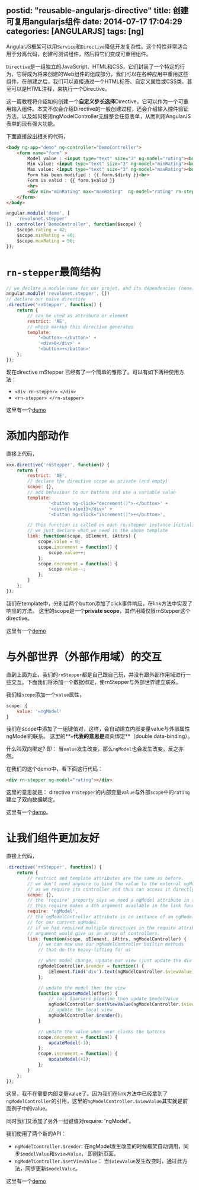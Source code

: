 postid: "reusable-angularjs-directive"
title: 创建可复用angularjs组件
date: 2014-07-17 17:04:29
categories: [ANGULARJS]
tags: [ng]
---

AngularJS框架可以用`Service`和`Directive`降低开发复杂性。这个特性非常适合用于分离代码，创建可测试组件，然后将它们变成可重用组件。

`Directive`是一组独立的JavaScript、HTML和CSS，它们封装了一个特定的行为，它将成为将来创建的Web组件的组成部分，我们可以在各种应用中重用这些组件。在创建之后，我们可以直接通过一个HTML标签、自定义属性或CSS类、甚至可以是HTML注释，来执行一个Directive。

这一篇教程将介绍如何创建一个**自定义步长选择**Directive，它可以作为一个可重用输入组件。本文不仅会介绍Directive的一般创建过程，还会介绍输入控件验证方法，以及如何使用ngModelController无缝整合任意表单，从而利用AngularJS表单的现有强大功能。


下面直接放出相关的代码，

```html
<body ng-app="demo" ng-controller="DemoController">
    <form name="form" >
        Model value : <input type="text" size="3" ng-model="rating"><br>
        Min value: <input type="text" size="3" ng-model="minRating"><br>
        Max value: <input type="text" size="3" ng-model="maxRating"><br>
        Form has been modified : {{ form.$dirty }}<br>
        Form is valid : {{ form.$valid }}
        <hr>
        <div min="minRating" max="maxRating"  ng-model="rating" rn-stepper></div>
    </form>
</body>
```

```javascript
angular.module('demo', [
    'revolunet.stepper'
]) .controller('DemoController', function($scope) {
    $scope.rating = 42;
    $scope.minRating = 40;
    $scope.maxRating = 50;
});
```

# `rn-stepper`最简结构

```javascript
// we declare a module name for our projet, and its dependencies (none)
angular.module('revolunet.stepper', [])
// declare our naïve directive
.directive('rnStepper', function() {
    return {
        // can be used as attribute or element
        restrict: 'AE',
        // which markup this directive generates
        template:
            '<button>-</button>' +
            '<div>0</div>' +
            '<button>+</button>'
    };
});
```

现在directive rnStepper 已经有了一个简单的雏形了。可以有如下两种使用方法：
* `<div rn-stepper> </div>`
* `<rn-stepper> </rn-stepper>`

这里有一个[demo](http://jsfiddle.net/revolunet/n4JHg/)

# 添加内部动作

直接上代码，

```javascript
xxx.directive('rnStepper', function() {
    return {
        restrict: 'AE',
        // declare the directive scope as private (and empty)
        scope: {},
        // add behaviour to our buttons and use a variable value
        template:
                '<button ng-click="decrement()">-</button>' +
                '<div>{{value}}</div>' +
                '<button ng-click="increment()">+</button>',

        // this function is called on each rn-stepper instance initialisation
        // we just declare what we need in the above template
        link: function(scope, iElement, iAttrs) {
            scope.value = 0;
            scope.increment = function() {
                scope.value++;
            };
            scope.decrement = function() {
                scope.value--;
            };
        }
    };
});
```

我们在template中，分别给两个button添加了click事件响应，在link方法中实现了响应的方法。 这里的scope是一个**private scope**，其作用域仅限rnStepper这个directive。

这里有一个[demo](http://jsfiddle.net/revolunet/A92Aw/)


# 与外部世界（外部作用域）的交互

直到上面为止，我们的`rnStepper`都是自己跟自己玩，并没有跟外部作用域进行一些交互。下面我们将添加一个数据绑定，使rnStepper与外部世界建立联系。

我们给`scope`添加一个`value`属性，

```javascript
scope: {
    value: '=ngModel'
}
```

我们在scope中添加了一组键值对，这样，会自动建立内部变量value与外部属性ngModel的联系。 这里的**`=`**代表的意思是**双向绑定**（double data-binding）。

什么叫双向绑定? 即： 当`value`发生改变，那么`ngModel`也会发生改变，反之亦然。

在我们的这个demo中，看下面这行代码：

```html
<div rn-stepper ng-model="rating"></div>
```

这里的意思就是： directive `rnStepper`的内部变量`value`与外部`scope`中的`rating`建立了双向数据绑定。

这里有一个[demo](http://jsfiddle.net/revolunet/9e7Hy/)。


# 让我们组件更加友好

直接上代码，

```javascript
.directive('rnStepper', function() {
    return {
        // restrict and template attributes are the same as before.
        // we don't need anymore to bind the value to the external ngModel
        // as we require its controller and thus can access it directly
        scope: {},
        // the 'require' property says we need a ngModel attribute in the declaration.
        // this require makes a 4th argument available in the link function below
        require: 'ngModel',
        // the ngModelController attribute is an instance of an ngModelController
        // for our current ngModel.
        // if we had required multiple directives in the require attribute, this 4th
        // argument would give us an array of controllers.
        link: function(scope, iElement, iAttrs, ngModelController) {
            // we can now use our ngModelController builtin methods
            // that do the heavy-lifting for us

            // when model change, update our view (just update the div content)
            ngModelController.$render = function() {
                iElement.find('div').text(ngModelController.$viewValue);
            };

            // update the model then the view
            function updateModel(offset) {
                // call $parsers pipeline then update $modelValue
                ngModelController.$setViewValue(ngModelController.$viewValue + offset);
                // update the local view
                ngModelController.$render();
            }

            // update the value when user clicks the buttons
            scope.decrement = function() {
                updateModel(-1);
            };
            scope.increment = function() {
                updateModel(+1);
            };
        }
    };
});
```

这里，我不在需要内部变量value了。因为我们在link方法中已经拿到了`ngModelController`的引用，这里的`ngModelController.$viewValue`其实就是前面例子中的value。

同时我们又添加了另外一组键值对require: 'ngModel'。

我们使用了两个新的API：
* `ngModelController.$render`: 在ngModel发生改变的时候框架自动调用，同步`$modelValue`和`$viewValue`， 即刷新页面。
* `ngModelController.$setViewValue`： 当`$viewValue`发生改变时，通过此方法，同步更新`$modelValue`。

这里有一个[demo](http://jsfiddle.net/revolunet/s4gm6/)



